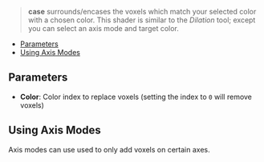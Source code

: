 > **case** surrounds/encases the voxels which match your selected color with a chosen color. This shader is similar to the _Dilation_ tool; except you can select an axis mode and target color.

- [Parameters](#parameters)
- [Using Axis Modes](#using-axis-modes)

## Parameters

- **Color**: Color index to replace voxels (setting the index to `0` will remove voxels)

## Using Axis Modes

Axis modes can use used to only add voxels on certain axes.

